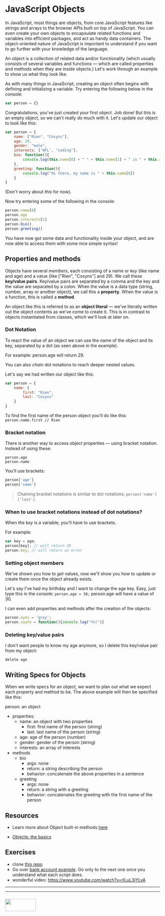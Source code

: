 JavaScript Objects
====
In JavaScript, most things are objects, from core JavaScript features like strings and arrays to the browser APIs built on top of JavaScript. You can even create your own objects to encapsulate related functions and variables into efficient packages, and act as handy data containers. The object-oriented nature of JavaScript is important to understand if you want to go further with your knowledge of the language.

An object is a collection of related data and/or functionality (which usually consists of several variables and functions — which are called properties and methods when they are inside objects.) Let's work through an example to show us what they look like.

As with many things in JavaScript, creating an object often begins with defining and initializing a variable. Try entering the following below in the console:

```javascript
var person = {}
```

Congratulations, you've just created your first object. Job done! But this is an empty object, so we can't really do much with it. Let's update our object to look like this:

```javascript
var person = {
    name: ["Rien", "Cosyns"],
    age: 29,
    gender: "male",
    interests: ['NFL', "coding"],
    bio: function(){
        console.log(this.name[0] + " " + this.name[1] + " is " + this.age + " years old and likes " + this.interests[0] + " and " this.interests[1] )
    },
    greeting: function(){
        console.log("Hi there, my name is " + this.name[0])
    }
}
```
(Don't worry about _this_ for now).

Now try entering some of the following in the console: 

```javascript
person.name[0]
person.age
person.interests[1]
person.bio()
person.greeting()
``` 

You have now got some data and functionality inside your object, and are now able to access them with some nice simple syntax!

Properties and methods
----
Objects have several _members_, each consisting of a name or _key_ (like name and age) and a value (like ["Rien", "Cosyns"] and 29). We call these **key/value pairs**. Key/value pairs are separated by a comma and the key and the value are separated by a colon. When the value is a data type (string, number, array or another object), we call this a **property**. When the value is a function, this is called a **method**.

An object like this is referred to as an **object literal** — we've literally written out the object contents as we've come to create it. This is in contrast to objects instantiated from classes, which we'll look at later on.

### Dot Notation
To react the value of an object we can use the name of the object and its key, separated by a dot (as seen above in the example).

For example: person.age will return 29.

You can also _chain_ dot notations to reach deeper nested values.

Let's say we had written our object like this:

```javascript
var person = {
    name: {
        first: "Rien",
        last: "Cosyns"
    }
}
```

To find the first name of the person object you'll do like this: `person.name.first // Rien`

### Bracket notation
There is another way to access object properties — using bracket notation. Instead of using these:

```
person.age
person.name
```

You'll use brackets:

```javascript
person['age']
person['name']
```

> Chaining bracket notations is similar to dot notations: `person['name']['last']`.

### When to use bracket notations instead of dot notations?
When the _key_ is a variable, you'll have to use brackets.

For example:

```javascript
var key = age;
person[key]; // will return 29
person.key; // will return an error
```

### Setting object members

We've shown you how to _get_ values, now we'll show you how to update or create them once the object already exists.

Let's say I've had my birthday and I want to change the age key. Easy, just type this in the console:
`person.age = 30;`
person.age will have a value of 30.

I can even add properties and methods after the creation of the objects:

```javascript
person.eyes = 'grey';
person.sayYo = function(){console.log("Yo!")}
```

### Deleting key/value pairs

I don't want people to know my age anymore, so I delete this key/value pair from my object:

`delete age`

Writing Specs for Objects
----
When we write specs for an object, we want to plan out what we expect each property and method to be.
The above example will then be specified like this:

person: an object
+ properties:
  + name: an object with two properties
    +  first: first name of the person (string)
    +  last: last name of the person (string)
  + age: age of the person (number)
  + gender: gender of the person (string)
  + interests: an array of interests
+ methods
  + bio
    + args: none
    + return: a string describing the person
    + behavior: concatenate the above properties in a sentence
  + greeting
    + args: none
    + return: a string with a greeting
    + behavior: concatenates the greeting with the first name of the person

Resources
---

+ Learn more about Object built-in methods [here](https://developer.mozilla.org/en-US/docs/Web/JavaScript/Reference/Global_Objects/Object "Objects")

+ [Objects: the basics](http://javascript.info/object-basics "Object basics")

Exercises
----

+ clone [this repo](https://github.com/RienCosyns/objects)
+ Go over [bank account example](https://github.com/jankeLearning/content-code/tree/master/Week%2001/objects). Go only to the next one once you understand what each script does.
+ wonderful video: https://www.youtube.com/watch?v=rlLuL3jYLvA

___
___
### <a href="http://elewa.education/blog" target="_blank"><img src="https://user-images.githubusercontent.com/18554853/34921062-506450ae-f97d-11e7-875f-6feeb26ad72d.png" width="100" height="40"/></a>